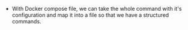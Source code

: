 * With Docker compose file, we can take the whole command with it's configuration and map it into a file so that we have a structured commands.  

